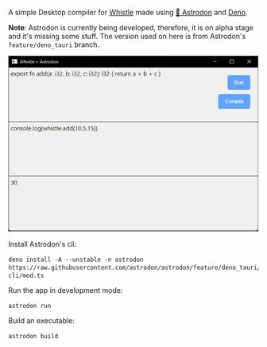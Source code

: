 A simple Desktop compiler for [Whistle](https://github.com/whistle-lang/whistle) made using [🦕 Astrodon](https://github.com/astrodon/astrodon/tree/feature/deno_tauri) and [Deno](https://deno.land/).

**Note**: Astrodon is currently being developed, therefore, it is on alpha stage and it's missing some stuff. The version used on here is from Astrodon's `feature/deno_tauri` branch.

![Screenshot](./screenshot.png)

Install Astrodon's cli:

```shell
deno install -A --unstable -n astrodon https://raw.githubusercontent.com/astrodon/astrodon/feature/deno_tauri/modules/astrodon-cli/mod.ts
```

Run the app in development mode:

```
astrodon run
```

Build an executable:

```
astrodon build
```
